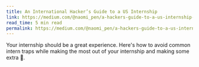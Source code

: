 ```yaml
---
title: An International Hacker’s Guide to a US Internship
link: https://medium.com/@naomi_pen/a-hackers-guide-to-a-us-internship-1510a69ad3db
read_time: 5 min read
permalink: https://medium.com/@naomi_pen/a-hackers-guide-to-a-us-internship-1510a69ad3db
---
```


Your internship should be a great experience. Here's how to avoid common intern traps while making the most out of your internship and making some extra 💸.
